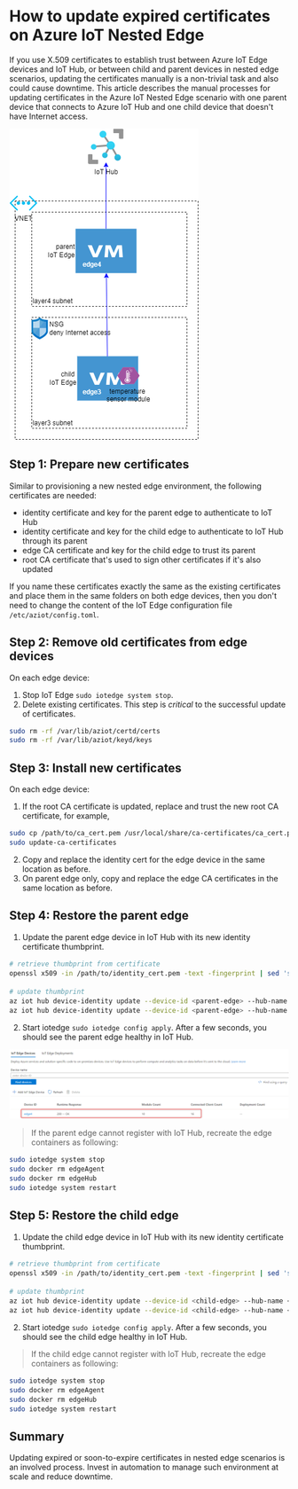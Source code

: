 # How to update expired certificates on Azure IoT Nested Edge

If you use X.509 certificates to establish trust between Azure IoT Edge devices and IoT Hub, or between child and parent devices in nested edge scenarios, updating the certificates manually is a non-trivial task and also could cause downtime. This article describes the manual processes for updating certificates in the Azure IoT Nested Edge scenario with one parent device that connects to Azure IoT Hub and one child device that doesn't have Internet access.

<img src="media/nested_edge_overview.png" />

## Step 1: Prepare new certificates
Similar to provisioning a new nested edge environment, the following certificates are needed:
* identity certificate and key for the parent edge to authenticate to IoT Hub
* identity certificate and key for the child edge to authenticate to IoT Hub through its parent
* edge CA certificate and key for the child edge to trust its parent
* root CA certificate that's used to sign other certificates if it's also updated

If you name these certificates exactly the same as the existing certificates and place them in the same folders on both edge devices, then you don't need to change the content of the IoT Edge configuration file `/etc/aziot/config.toml`.

## Step 2: Remove old certificates from edge devices
On each edge device:

1. Stop IoT Edge `sudo iotedge system stop`.
2. Delete existing certificates. This step is *critical* to the successful update of certificates.
```bash
sudo rm -rf /var/lib/aziot/certd/certs
sudo rm -rf /var/lib/aziot/keyd/keys
```

## Step 3: Install new certificates
On each edge device:

1. If the root CA certificate is updated, replace and trust the new root CA certificate, for example, 

```bash
sudo cp /path/to/ca_cert.pem /usr/local/share/ca-certificates/ca_cert.pem.crt
sudo update-ca-certificates
```

2. Copy and replace the identity cert for the edge device in the same location as before.
3. On parent edge only, copy and replace the edge CA certificates in the same location as before. 

## Step 4: Restore the parent edge
1. Update the parent edge device in IoT Hub with its new identity certificate thumbprint.

```bash
# retrieve thumbprint from certificate
openssl x509 -in /path/to/identity_cert.pem -text -fingerprint | sed 's/[:]//g'

# update thumbprint
az iot hub device-identity update --device-id <parent-edge> --hub-name <iothub-name> --primary-thumbprint <new-thumbprint>
az iot hub device-identity update --device-id <parent-edge> --hub-name <iothub-name> --secondary-thumbprint <new-thumbprint>
```

2.  Start iotedge ```sudo iotedge config apply```. After a few seconds, you should see the parent edge healthy in IoT Hub.

<img src="media/parent_deployed.png" />

> If the parent edge cannot register with IoT Hub, recreate the edge containers as following:
```bash
sudo iotedge system stop
sudo docker rm edgeAgent
sudo docker rm edgeHub
sudo iotedge system restart
```

## Step 5: Restore the child edge
1. Update the child edge device in IoT Hub with its new identity certificate thumbprint.

```bash
# retrieve thumbprint from certificate
openssl x509 -in /path/to/identity_cert.pem -text -fingerprint | sed 's/[:]//g'

# update thumbprint
az iot hub device-identity update --device-id <child-edge> --hub-name <iothub-name> --primary-thumbprint <new-thumbprint>
az iot hub device-identity update --device-id <child-edge> --hub-name <iothub-name> --secondary-thumbprint <new-thumbprint>
```

2.  Start iotedge ```sudo iotedge config apply```. After a few seconds, you should see the child edge healthy in IoT Hub.

> If the child edge cannot register with IoT Hub, recreate the edge containers as following:
```bash
sudo iotedge system stop
sudo docker rm edgeAgent
sudo docker rm edgeHub
sudo iotedge system restart
```

## Summary
Updating expired or soon-to-expire certificates in nested edge scenarios is an involved process. Invest in automation to manage such environment at scale and reduce downtime.
